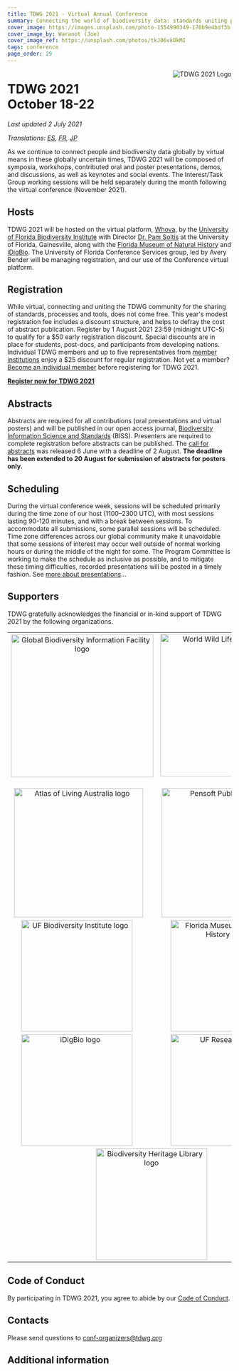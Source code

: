 ```yaml
---
title: TDWG 2021 - Virtual Annual Conference
summary: Connecting the world of biodiversity data: standards uniting people, processes, and tools
cover_image: https://images.unsplash.com/photo-1554990349-170b9e4bdf3b
cover_image_by: Waranot (Joe)
cover_image_ref: https://unsplash.com/photos/tkJ06vkDkMI 
tags: conference
page_order: 29
---
```


<img src="https://static.tdwg.org/conferences/2021/logos/TDWG2021_logo-plant_400w.png" alt="TDWG 2021 Logo" style="float:right;padding-left:10px;padding-bottom:10px">

# TDWG 2021<br />October 18-22 

_Last updated 2 July 2021_

_Translations: [ES](./es/), [FR](./fr), [JP](./ja)_

As we continue to connect people and biodiversity data globally by virtual means in these globally uncertain times, TDWG 2021 will be composed of symposia, workshops, contributed oral and poster presentations, demos, and discussions, as well as keynotes and social events. The Interest/Task Group working sessions will be held separately during the month following the virtual conference (November 2021). 

## Hosts

TDWG 2021 will be hosted on the virtual platform, [Whova](https://whova.com), by the [University of Florida Biodiversity Institute](https://biodiversity.research.ufl.edu/) with Director [Dr. Pam Soltis](https://www.floridamuseum.ufl.edu/soltis-lab/) at the University of Florida, Gainesville, along with the [Florida Museum of Natural History](https://www.floridamuseum.ufl.edu/) and [iDigBio](https://www.idigbio.org/). The University of Florida Conference Services group, led by Avery Bender will be managing registration, and our use of the Conference virtual platform.

## Registration

While virtual, connecting and uniting the TDWG community for the sharing of standards, processes and tools, does not come free. This year's modest registration fee includes a discount structure, and helps to defray the cost of abstract publication. Register by 1 August 2021 23:59 (midnight UTC-5) to qualify for a $50 early registration discount. Special discounts are in place for students, post-docs, and participants from developing nations. Individual TDWG members and up to five representatives from [member institutions](https://www.tdwg.org/about/membership/#institutional%20members%202021_1) enjoy a $25 discount for regular registration. Not yet a member? [Become an individual member](https://zohosecurepay.com/checkout/wc9vqum-8am1lyxy1fswt/Individual-TDWG-Membership) before registering for TDWG 2021. 

<b><a href="https://reg.conferences.dce.ufl.edu/Basic/1400081801" target="_blank" class="btn btn-secondary">Register now for TDWG 2021</a></b>

## Abstracts

Abstracts are required for all contributions (oral presentations and virtual posters) and will be published in our open access journal, [Biodiversity Information Science and Standards](https://biss.pensoft.net/) (BISS). Presenters are required to complete registration before abstracts can be published. The [call for abstracts](https://www.tdwg.org/conferences/2021/call-for-abstracts/) was released 6 June with a deadline of 2 August. **The deadline has been extended to 20 August for submission of abstracts for posters only.**

## Scheduling

During the virtual conference week, sessions will be scheduled primarily during the time zone of our host (1100–2300 UTC), with most sessions lasting 90-120 minutes, and with a break between sessions. To accommodate all submissions, some parallel sessions will be scheduled. Time zone differences across our global community make it unavoidable that some sessions of interest may occur well outside of normal working hours or during the middle of the night for some. The Program Committee is working to make the schedule as inclusive as possible, and to mitigate these timing difficulties, recorded presentations will be posted in a timely fashion. See [more about presentations](https://tdwg.org/conferences/2021/presentation-info/)...

## Supporters

TDWG gratefully acknowledges the financial or in-kind support of TDWG 2021 by the following organizations.

<table border="0">
<tbody>
<tr>
<td style="text-align: center; vertical-align: middle;" colspan="1"><a href="https://gbif.org"> <img src="https://static.tdwg.org/sponsors/gbif-2015.png" alt="Global Biodiversity Information Facility logo" width="320" height="" style="vertical-align: middle;" /></a><img src="https://static.tdwg.org/sponsors/1-gold.png" width="16" height="16" style="vertical-align: bottom;" /></td>
<td style="text-align: center; vertical-align: middle;" colspan="1"><a href="https://www.worldwildlife.org/initiatives/science"> <img src="https://static.tdwg.org/sponsors/wwf-science-whitebkgd.png" alt="World Wild Life Fund - Science" width="320" height="" style="vertical-align: middle;" /></a>&nbsp;&nbsp;<img src="https://static.tdwg.org/sponsors/1-gold.png" width="16" height="16" style="vertical-align: bottom;" /></td>
</tr>
<tr>
<td style="text-align: center; vertical-align: middle;" colspan="1"><a href="https://ala.org.au"> <img src="https://static.tdwg.org/sponsors/ala-logo-stacked-rgb-crop.png" alt="Atlas of Living Australia logo" width="290" height="" style="vertical-align: middle;" /></a><img src="https://static.tdwg.org/sponsors/2-silver.png" width="16" height="16" style="vertical-align: bottom; /"></td>
<td style="text-align: center; vertical-align: middle;" colspan="1"><a href="https://pensoft.net"><img src="https://static.tdwg.org/sponsors/pensoft-logo.png" alt="Pensoft Publishers logo" width="290" height="" style="vertical-align: middle;" /></a>&nbsp;&nbsp;<img src="https://static.tdwg.org/sponsors/2-silver.png" width="16" height="16" style="vertical-align: bottom;" /></td>
</tr>
<tr>
<td style="text-align: center; vertical-align: middle;" colspan="1"><a href="https://biodiversity.research.ufl.edu/"><img src="https://static.tdwg.org/sponsors/uf-biodiversity-institute.png" alt="UF Biodiversity Institute logo" width="250" height="" style="vertical-align: middle;" /></a>&nbsp;&nbsp;<img src="https://static.tdwg.org/sponsors/3-bronze.png" width="16" height="16" style="vertical-align: bottom;" /></td>
<td style="text-align: center; vertical-align: middle;" colspan="1"><a href="https://www.floridamuseum.ufl.edu/"> <img src="https://static.tdwg.org/sponsors/flmnh.png" alt="Florida Museum of Natural History logo" width="250" height="" style="vertical-align: middle;" /></a>&nbsp;&nbsp;<img src="https://static.tdwg.org/sponsors/3-bronze.png" width="16" height="16" style="vertical-align: bottom;" /></td>
</tr>
<tr>
<td style="text-align: center; vertical-align: middle;" colspan="1"><a href="https://www.idigbio.org/"><img src="https://static.tdwg.org/sponsors/idigbio_w799.png" alt="iDigBio logo" width="250" height="" style="vertical-align: middle;" /></a>&nbsp;&nbsp;<img src="https://static.tdwg.org/sponsors/3-bronze.png" width="16" height="16" style="vertical-align: bottom;" /></td>
<td style="text-align: center; vertical-align: middle;" colspan="1"><a href="https://research.ufl.edu/"><img src="https://static.tdwg.org/sponsors/uf-research.png" alt="UF Research logo" width="250" height="" style="vertical-align: middle;" /></a>&nbsp;&nbsp;<img src="https://static.tdwg.org/sponsors/3-bronze.png" width="16" height="16" style="vertical-align: bottom;" /></td>
</tr>
<tr>
<!-- <td style="text-align: center;" colspan="1"><a href="https://www.natural-solutions.eu/"><img src="https://static.tdwg.org/sponsors/natural-solutions-logo-et-nom.png" alt="Natural Solutions logo" width="250" height="" style="vertical-align: middle;" /></a>&nbsp;&nbsp;<img src="https://static.tdwg.org/sponsors/3-bronze.png" width="16" height="16" style="vertical-align: bottom;" /></td>
-->
<td style="text-align: center; vertical-align: middle;" colspan="2"><a href="https://biodiversitylibrary.org"><img src="https://static.tdwg.org/sponsors/bhl-combined-1024x329.png" alt="Biodiversity Heritage Library logo" width="250" height="" style="vertical-align: middle;" /></a>&nbsp;&nbsp;<img src="https://static.tdwg.org/sponsors/3-bronze.png" width="16" height="16" style="vertical-align: bottom;" /></td>
</tr>
</tbody>
</table>

## Code of Conduct

By participating in TDWG 2021, you agree to abide by our [Code of Conduct](https://www.tdwg.org/about/code-of-conduct/).

## Contacts

Please send questions to [conf-organizers@tdwg.org](mailto:conf-organizers@tdwg.org)

## Additional information
